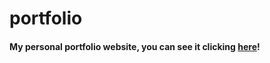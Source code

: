 # portfolio
#### My personal portfolio website, you can see it clicking [here](https://silverocju.github.io/portfolio/)!
